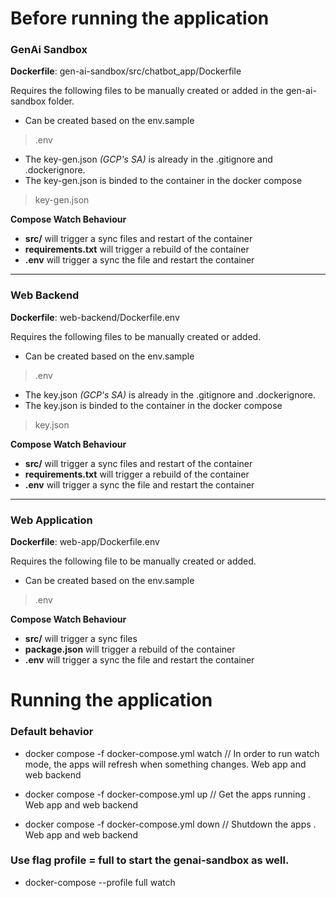 
# Before running the application

### GenAi Sandbox

**Dockerfile**: gen-ai-sandbox/src/chatbot_app/Dockerfile


Requires the following files to be manually created or added in the gen-ai-sandbox folder.

- Can be created based on the env.sample
> .env 

- The key-gen.json *(GCP's SA)* is already in the .gitignore and .dockerignore. 
- The key-gen.json is binded to the container in the docker compose
  
>  key-gen.json

**Compose Watch Behaviour**

 - **src/** will trigger a sync files and restart of the container
 - **requirements.txt** will trigger a rebuild of the container
 - **.env** will trigger a sync the file and restart the container

---------

### Web Backend

**Dockerfile**: web-backend/Dockerfile.env

Requires the following files to be manually created or added.

- Can be created based on the env.sample
> .env 

- The key.json *(GCP's SA)* is already in the .gitignore and .dockerignore. 
- The key.json is binded to the container in the docker compose
  
>  key.json

**Compose Watch Behaviour**

 - **src/** will trigger a sync files and restart of the container
 - **requirements.txt** will trigger a rebuild of the container
 - **.env** will trigger a sync the file and restart the container

---------

 ### Web Application

**Dockerfile**: web-app/Dockerfile.env

Requires the following file to be manually created or added.

- Can be created based on the env.sample
> .env 

**Compose Watch Behaviour**

 - **src/** will trigger a sync files
 - **package.json** will trigger a rebuild of the container
 - **.env** will trigger a sync the file and restart the container


# Running the application

### Default behavior

- docker compose -f docker-compose.yml watch // In order to run watch mode, the apps will refresh when something changes. Web app and web backend

- docker compose -f docker-compose.yml up // Get the apps running . Web app and web backend
  
- docker compose -f docker-compose.yml down // Shutdown the apps . Web app and web backend 
 

### Use flag profile = full to start the genai-sandbox as well.

- docker-compose --profile full watch